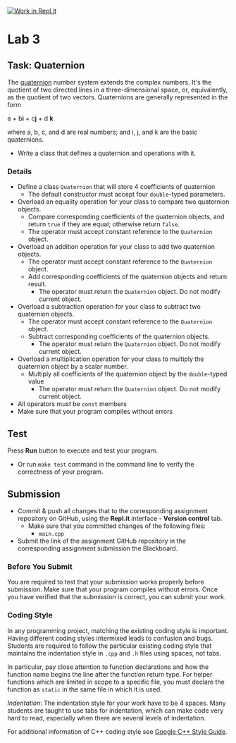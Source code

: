 [![Work in Repl.it](https://classroom.github.com/assets/work-in-replit-14baed9a392b3a25080506f3b7b6d57f295ec2978f6f33ec97e36a161684cbe9.svg)](https://classroom.github.com/online_ide?assignment_repo_id=4251836&assignment_repo_type=AssignmentRepo)
# Lab 3

## Task: Quaternion

The [quaternion](https://en.wikipedia.org/wiki/Quaternion) number system extends the complex numbers. It's the quotient of two directed lines in a three-dimensional space, or, equivalently, as the quotient of two vectors. Quaternions are generally represented in the form

a + b**i** + c**j** + d **k**

where a, b, c, and d are real numbers; and i, j, and k are the basic quaternions.

- Write a class that defines a quaternion and operations with it.

### Details

- Define a class `Quaternion` that will store 4 coefficients of quaternion
  - The default constructor must accept four `double`-typed parameters.
- Overload an equality operation for your class to compare two quaternion objects.
  - Compare corresponding coefficients of the quaternion objects, and return `true` if they are equal; otherwise return `false`.
  - The operator must accept constant reference to the `Quaternion` object.
- Overload an addition operation for your class to add two quaternion objects.
  - The operator must accept constant reference to the `Quaternion` object.
  - Add corresponding coefficients of the quaternion objects and return result.
    - The operator must return the `Quaternion` object. Do not modify current object.
- Overload a subtraction operation for your class to subtract two quaternion objects.
  - The operator must accept constant reference to the `Quaternion` object.
  - Subtract corresponding coefficients of the quaternion objects.
    - The operator must return the `Quaternion` object. Do not modify current object.
- Overload a multiplication operation for your class to multiply the quaternion object by a scalar number.
  - Multiply all coefficients of the quaternion object by the `double`-typed value
    - The operator must return the `Quaternion` object. Do not modify current object.
- All operators must be `const` members
- Make sure that your program compiles without errors

## Test

Press **Run** button to execute and test your program.

- Or run `make test` command in the command line to verify the correctness of your program.

## Submission

- Commit & push all changes that to the corresponding assignment repository on GitHub, using the **Repl.it** interface - **Version control** tab.
  - Make sure that you committed changes of the following files:
    - `main.cpp`
- Submit the link of the assignment GitHub repository in the corresponding assignment submission the Blackboard.

### Before You Submit

You are required to test that your submission works properly before submission. Make sure that your program compiles without errors. Once you have verified that the submission is correct, you can submit your work.

### Coding Style

In any programming project, matching the existing coding style is important. Having different coding styles intermixed leads to confusion and bugs. Students are required to follow the particular existing coding style that maintains the indentation style in `.cpp` and `.h` files using spaces, not tabs.

In particular, pay close attention to function declarations and how the function name begins the line after the function return type. For helper functions which are limited in scope to a specific file, you must declare the function as `static` in the same file in which it is used.

*Indentation*: The indentation style for your work have to be 4 spaces. Many students are taught to use tabs for indentation, which can make code very hard to read, especially when there are several levels of indentation.

For additional information of C++ coding style see [Google C++ Style Guide](https://google.github.io/styleguide/cppguide.html).
